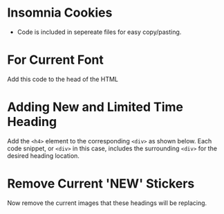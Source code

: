 # Insomnia Cookies

- Code is included in sepereate files for easy copy/pasting.

# For Current Font
Add this code to the head of the HTML

# Adding New and Limited Time Heading
Add the `<h4>` element to the corresponding `<div>` as shown below. Each code snippet, or `<div>` in this case, includes the surrounding `<div>` for the desired heading location.
    
    
# Remove Current 'NEW' Stickers
Now remove the current images that these headings will be replacing.

